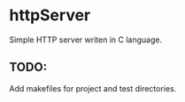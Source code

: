 # httpServer

Simple HTTP server writen in C language.

## TODO:

Add makefiles for project and test directories.
